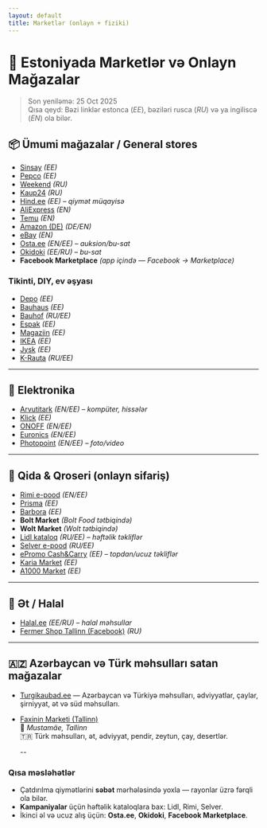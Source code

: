 ```yaml
---
layout: default
title: Marketlər (onlayn + fiziki)
---
```


# 🛒 Estoniyada Marketlər və Onlayn Mağazalar

> Son yeniləmə: 25 Oct 2025  
> Qısa qeyd: Bəzi linklər estonca (*EE*), bəziləri rusca (*RU*) və ya ingiliscə (*EN*) ola bilər.

## 📦 Ümumi mağazalar / General stores
- [Sinsay](https://www.sinsay.com/ee/et/) *(EE)*
- [Pepco](https://pepco.ee/) *(EE)*
- [Weekend](https://www.weekend.ee/ru/) *(RU)*
- [Kaup24](https://kaup24.ee/ru/) *(RU)*
- [Hind.ee](https://www.hind.ee/) *(EE) – qiymət müqayisə*
- [AliExpress](https://aliexpress.com/) *(EN)*
- [Temu](http://temu.com/) *(EN)*
- [Amazon (DE)](http://amazon.de/) *(DE/EN)*
- [eBay](https://www.ebay.com/) *(EN)*
- [Osta.ee](https://www.osta.ee/en) *(EN/EE) – auksion/bu-sat*
- [Okidoki](https://www.okidoki.ee/) *(EE/RU) – bu-sat*
- **Facebook Marketplace** *(app içində — Facebook → Marketplace)*

### Tikinti, DIY, ev əşyası
- [Depo](https://depo.ee/) *(EE)*
- [Bauhaus](https://bauhaus.ee/) *(EE)*
- [Bauhof](https://www.bauhof.ee/ru) *(RU/EE)*
- [Espak](https://espak.ee/epood/) *(EE)*
- [Magaziin](https://pood.magaziin.ee/) *(EE)*
- [IKEA](http://ikea.ee/) *(EE)*
- [Jysk](https://jysk.ee/) *(EE)*
- [K-Rauta](https://www.k-rauta.ee/ru/#mobile-menu) *(RU/EE)*

---

## 🔌 Elektronika
- [Arvutitark](http://arvutitark.ee/en/) *(EN/EE) – kompüter, hissələr*
- [Klick](https://www.klick.ee/) *(EE)*
- [ONOFF](https://onoff.ee/en/) *(EN/EE)*
- [Euronics](https://euronics.ee/en/) *(EN/EE)*
- [Photopoint](https://www.photopoint.ee/en/?ship_to=EE) *(EN/EE) – foto/video*

---

## 🥕 Qida & Qroseri (onlayn sifariş)
- [Rimi e-pood](https://www.rimi.ee/epood/en) *(EN/EE)*
- [Prisma](https://prismamarket.ee/) *(EE)*
- [Barbora](https://barbora.ee/) *(EE)*
- **Bolt Market** *(Bolt Food tətbiqində)*
- **Wolt Market** *(Wolt tətbiqində)*
- [Lidl kataloq](https://www.lidl.ee/c/ru-EE/katalog/s10019751) *(RU/EE) – həftəlik təkliflər*
- [Selver e-pood](https://www.selver.ee/ru/) *(RU/EE)*
- [ePromo Cash&Carry](https://epromo.ee/promo-cash-carry) *(EE) – topdan/ucuz təkliflər*
- [Karia Market](https://kariamarket.ee/) *(EE)*
- [A1000 Market](https://a1000market.ee/) *(EE)*

---

## 🥩 Ət / Halal
- [Halal.ee](http://halal.ee/) *(EE/RU) – halal məhsullar*
- [Fermer Shop Tallinn (Facebook)](https://www.facebook.com/FermerShopTallin) *(RU)*

---

## 🇦🇿 Azərbaycan və Türk məhsulları satan mağazalar
- [Turgikaubad.ee](https://turgikaubad.ee/) — Azərbaycan və Türkiyə məhsulları, ədviyyatlar, çaylar, şirniyyat, ət və süd məhsulları.
- [Faxinin Marketi (Tallinn)](https://www.google.com/maps/place/Faxinin+marketi/@59.4294216,24.763768,513m/data=!3m2!1e3!4b1!4m6!3m5!1s0x469295d839ae3e8d:0xb3eb8b697fbf72c0!8m2!3d59.4294216!4d24.7663429!16s%2Fg%2F11wmy9dc_g?entry=ttu&g_ep=EgoyMDI1MTAyMi4wIKXMDSoASAFQAw%3D%3D)  
  📍 *Mustamäe, Tallinn*  
  🇹🇷 Türk məhsulları, ət, ədviyyat, pendir, zeytun, çay, desertlər.

  --

### Qısa məsləhətlər
- Çatdırılma qiymətlərini **səbət** mərhələsində yoxla — rayonlar üzrə fərqli ola bilər.  
- **Kampaniyalar** üçün həftəlik kataloqlara bax: Lidl, Rimi, Selver.  
- İkinci əl və ucuz alış üçün: **Osta.ee**, **Okidoki**, **Facebook Marketplace**.
